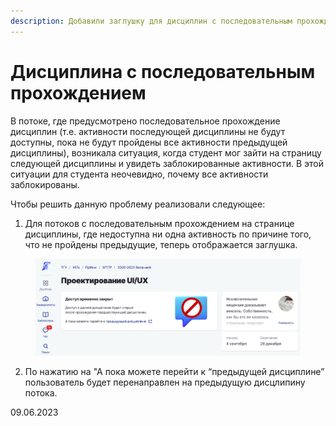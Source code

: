 ```yaml
---
description: Добавили заглушку для дисциплин с последовательным прохождением
---
```


# Дисциплина с последовательным прохождением

В потоке, где предусмотрено последовательное прохождение дисциплин (т.е. активности последующей дисциплины не будут доступны, пока не будут пройдены все активности предыдущей дисциплины), возникала ситуация, когда студент мог зайти на страницу следующей дисциплины и увидеть заблокированные активности. В этой ситуации для студента неочевидно, почему все активности заблокированы.

Чтобы решить данную проблему реализовали следующее:

1. Для потоков с последовательным прохождением на странице дисциплины, где недоступна ни одна активность по причине того, что не пройдены предыдущие, теперь отображается заглушка.

<figure><img src="../../.gitbook/assets/image (759).png" alt=""><figcaption></figcaption></figure>

2. По нажатию на "А пока можете перейти к “предыдущей дисциплине” пользователь будет перенаправлен на предыдущую дисцлипину потока.

09.06.2023
